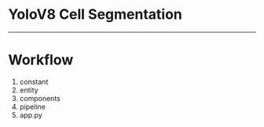 # YoloV8 Cell Segmentation

-------

# Workflow

1. constant
2. entity
3. components
4. pipeline
5. app.py



